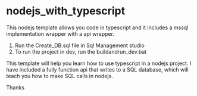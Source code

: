 # nodejs_with_typescript
This nodejs template allows you code in typescript and it includes a mssql implementation wrapper with a api wrapper.

1. Run the Create_DB.sql file in Sql Management studio
2. To run the project in dev, run the buildandrun_dev.bat

This template will help you learn how to use typescript in a nodejs project. I have included a fully function api that writes to a SQL database,
which will teach you how to make SQL calls in nodejs.

Thanks
